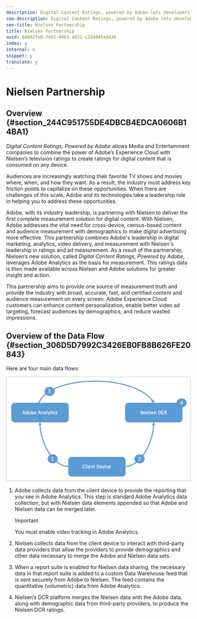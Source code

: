 ```yaml
---
description: Digital Content Ratings, powered by Adobe lets developers implement the measurement of video viewership, app launches, app crashes, advertisements, page views, and more.
seo-description: Digital Content Ratings, powered by Adobe lets developers implement the measurement of video viewership, app launches, app crashes, advertisements, page views, and more.
seo-title: Nielsen Partnership
title: Nielsen Partnership
uuid: 64082fe8-7e01-4483-a931-c2d4845ed43b
index: y
internal: n
snippet: y
translate: y
---
```


# Nielsen Partnership


## Overview {#section_244C951755DE4DBCB4EDCA0606B14BA1}

*Digital Content Ratings, Powered by Adobe* allows Media and Entertainment companies to combine the power of Adobe’s Experience Cloud with Nielsen’s television ratings to create ratings for digital content that is consumed on any device. 

Audiences are increasingly watching their favorite TV shows and movies where, when, and how they want. As a result, the industry must address key friction points to capitalize on these opportunities. When there are challenges of this scale, Adobe and its technologies take a leadership role in helping you to address these opportunities. 

Adobe, with its industry leadership, is partnering with Nielsen to deliver the first complete measurement solution for digital content. With Nielsen, Adobe addresses the vital need for cross-device, census-based content and audience measurement with demographics to make digital advertising more effective. This partnership combines Adobe's leadership in digital marketing, analytics, video delivery, and measurement with Nielsen's leadership in ratings and ad measurement. As a result of the partnership, Nielsen’s new solution, called *Digital Content Ratings, Powered by Adobe*, leverages Adobe Analytics as the basis for measurement. This ratings data is then made available across Nielsen and Adobe solutions for greater insight and action. 

This partnership aims to provide one source of measurement truth and provide the industry with broad, accurate, fast, and certified content and audience measurement on every screen. Adobe Experience Cloud customers can enhance content personalization, enable better video ad targeting, forecast audiences by demographics, and reduce wasted impressions. 

## Overview of the Data Flow {#section_306D5D7992C3426EB0FB8B626FE20843}

Here are four main data flows: 

![](assets/flow.png) 

1. Adobe collects data from the client device to provide the reporting that you see in Adobe Analytics. This step is standard Adobe Analytics data collection, but with Nielsen data elements appended so that Adobe and Nielsen data can be merged later. 

   >[!IMPORTANT]
   >
   >You must enable video tracking in Adobe Analytics.

1. Nielsen collects data from the client device to interact with third-party data providers that allow the providers to provide demographics and other data necessary to merge the Adobe and Nielsen data sets.
1. When a report suite is enabled for Nielsen data sharing, the necessary data in that report suite is added to a custom Data Warehouse feed that is sent securely from Adobe to Nielsen. The feed contains the quantitative (volumetric) data from Adobe Analytics.
1. Nielsen’s DCR platform merges the Nielsen data with the Adobe data, along with demographic data from third-party providers, to produce the Nielsen DCR ratings.
